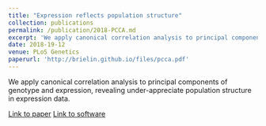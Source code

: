 ```yaml
---
title: "Expression reflects population structure"
collection: publications
permalink: /publication/2018-PCCA.md
excerpt: 'We apply canonical correlation analysis to principal components of genotype and expression, revealing under-appreciate population structure in expression data.'
date: 2018-19-12
venue: PLoS Genetics
paperurl: 'http://brielin.github.io/files/pcca.pdf'
---
```

We apply canonical correlation analysis to principal components of genotype and expression, revealing under-appreciate population structure in expression data.

[Link to paper](http://brielin.github.io/files/pcca.pdf)
[Link to software](https://github.com/pachterlab/PCCA/)